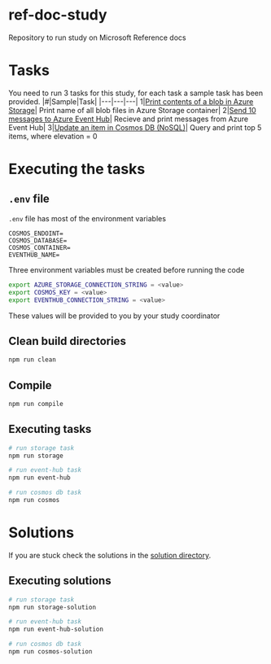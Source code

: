# ref-doc-study
Repository to run study on Microsoft Reference docs

# Tasks
You need to run 3 tasks for this study, for each task a sample task has been provided.
|#|Sample|Task|
|---|---|---|
1|[Print contents of a blob in Azure Storage](src/storage.ts?plain=1#L37)| Print name of all blob files in Azure Storage container|
2|[Send 10 messages to Azure Event Hub](src/event-hub.ts?plain=1#19)| Recieve and print messages from Azure Event Hub|
3|[Update an item in Cosmos DB (NoSQL)](src/cosmos.ts?plain=1#45)| Query and print top 5 items, where elevation = 0


# Executing the tasks

## `.env` file
`.env` file has most of the environment variables
```properties
COSMOS_ENDOINT=
COSMOS_DATABASE=
COSMOS_CONTAINER=
EVENTHUB_NAME=
```

Three environment variables must be created before running the code
```bash
export AZURE_STORAGE_CONNECTION_STRING = <value>
export COSMOS_KEY = <value>
export EVENTHUB_CONNECTION_STRING = <value>
```
These values will be provided to you by your study coordinator

## Clean build directories
```bash
npm run clean
```
## Compile
```bash
npm run compile
```
## Executing tasks
```bash
# run storage task
npm run storage

# run event-hub task
npm run event-hub

# run cosmos db task
npm run cosmos
```
# Solutions
If you are stuck check the solutions in the [solution directory](src/solution).
## Executing solutions
```bash
# run storage task
npm run storage-solution

# run event-hub task
npm run event-hub-solution

# run cosmos db task
npm run cosmos-solution
```